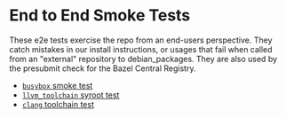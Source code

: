 # End to End Smoke Tests

These e2e tests exercise the repo from an end-users perspective. They catch
mistakes in our install instructions, or usages that fail when called from an
"external" repository to debian_packages. They are also used by the presubmit
check for the Bazel Central Registry.

- [`busybox` smoke test](smoke/README.md)
- [`llvm_toolchain` syroot test](llvm_toolchain/README.md)
- [`clang` toolchain test](clang/README.md)
